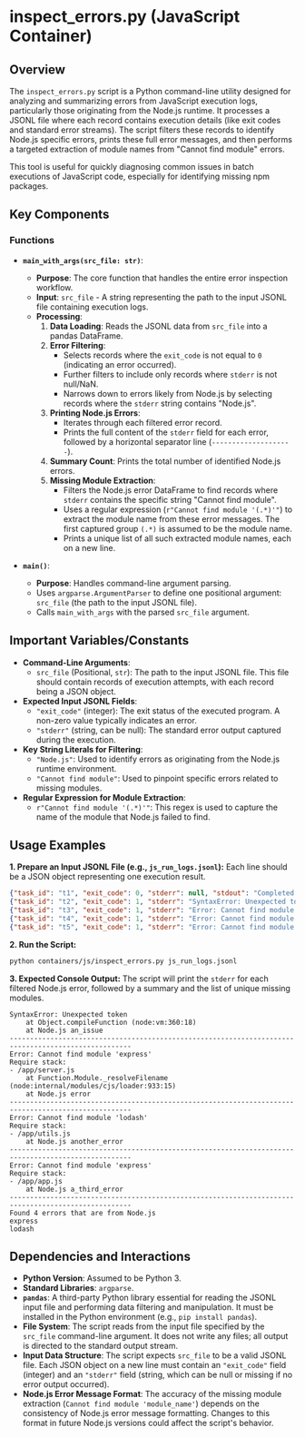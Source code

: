 # inspect_errors.py (JavaScript Container)

## Overview

The `inspect_errors.py` script is a Python command-line utility designed for analyzing and summarizing errors from JavaScript execution logs, particularly those originating from the Node.js runtime. It processes a JSONL file where each record contains execution details (like exit codes and standard error streams). The script filters these records to identify Node.js specific errors, prints these full error messages, and then performs a targeted extraction of module names from "Cannot find module" errors.

This tool is useful for quickly diagnosing common issues in batch executions of JavaScript code, especially for identifying missing npm packages.

## Key Components

### Functions

-   **`main_with_args(src_file: str)`**:
    -   **Purpose**: The core function that handles the entire error inspection workflow.
    -   **Input**: `src_file` - A string representing the path to the input JSONL file containing execution logs.
    -   **Processing**:
        1.  **Data Loading**: Reads the JSONL data from `src_file` into a pandas DataFrame.
        2.  **Error Filtering**:
            -   Selects records where the `exit_code` is not equal to `0` (indicating an error occurred).
            -   Further filters to include only records where `stderr` is not null/NaN.
            -   Narrows down to errors likely from Node.js by selecting records where the `stderr` string contains "Node.js".
        3.  **Printing Node.js Errors**:
            -   Iterates through each filtered error record.
            -   Prints the full content of the `stderr` field for each error, followed by a horizontal separator line (`--------------------`).
        4.  **Summary Count**: Prints the total number of identified Node.js errors.
        5.  **Missing Module Extraction**:
            -   Filters the Node.js error DataFrame to find records where `stderr` contains the specific string "Cannot find module".
            -   Uses a regular expression (`r"Cannot find module '(.*)'"`) to extract the module name from these error messages. The first captured group `(.*)` is assumed to be the module name.
            -   Prints a unique list of all such extracted module names, each on a new line.

-   **`main()`**:
    -   **Purpose**: Handles command-line argument parsing.
    -   Uses `argparse.ArgumentParser` to define one positional argument: `src_file` (the path to the input JSONL file).
    -   Calls `main_with_args` with the parsed `src_file` argument.

## Important Variables/Constants

-   **Command-Line Arguments**:
    -   `src_file` (Positional, `str`): The path to the input JSONL file. This file should contain records of execution attempts, with each record being a JSON object.
-   **Expected Input JSONL Fields**:
    -   `"exit_code"` (integer): The exit status of the executed program. A non-zero value typically indicates an error.
    -   `"stderr"` (string, can be null): The standard error output captured during the execution.
-   **Key String Literals for Filtering**:
    -   `"Node.js"`: Used to identify errors as originating from the Node.js runtime environment.
    -   `"Cannot find module"`: Used to pinpoint specific errors related to missing modules.
-   **Regular Expression for Module Extraction**:
    -   `r"Cannot find module '(.*)'"`: This regex is used to capture the name of the module that Node.js failed to find.

## Usage Examples

**1. Prepare an Input JSONL File (e.g., `js_run_logs.jsonl`):**
   Each line should be a JSON object representing one execution result.
   ```json
   {"task_id": "t1", "exit_code": 0, "stderr": null, "stdout": "Completed successfully."}
   {"task_id": "t2", "exit_code": 1, "stderr": "SyntaxError: Unexpected token\n    at Object.compileFunction (node:vm:360:18)\n    at Node.js an_issue"}
   {"task_id": "t3", "exit_code": 1, "stderr": "Error: Cannot find module 'express'\nRequire stack:\n- /app/server.js\n    at Function.Module._resolveFilename (node:internal/modules/cjs/loader:933:15)\n    at Node.js error"}
   {"task_id": "t4", "exit_code": 1, "stderr": "Error: Cannot find module 'lodash'\nRequire stack:\n- /app/utils.js\n    at Node.js another_error"}
   {"task_id": "t5", "exit_code": 1, "stderr": "Error: Cannot find module 'express'\nRequire stack:\n- /app/app.js\n    at Node.js a_third_error"}
   ```

**2. Run the Script:**
   ```bash
   python containers/js/inspect_errors.py js_run_logs.jsonl
   ```

**3. Expected Console Output:**
   The script will print the `stderr` for each filtered Node.js error, followed by a summary and the list of unique missing modules.
   ```
   SyntaxError: Unexpected token
       at Object.compileFunction (node:vm:360:18)
       at Node.js an_issue
   ----------------------------------------------------------------------------------------------------
   Error: Cannot find module 'express'
   Require stack:
   - /app/server.js
       at Function.Module._resolveFilename (node:internal/modules/cjs/loader:933:15)
       at Node.js error
   ----------------------------------------------------------------------------------------------------
   Error: Cannot find module 'lodash'
   Require stack:
   - /app/utils.js
       at Node.js another_error
   ----------------------------------------------------------------------------------------------------
   Error: Cannot find module 'express'
   Require stack:
   - /app/app.js
       at Node.js a_third_error
   ----------------------------------------------------------------------------------------------------
   Found 4 errors that are from Node.js
   express
   lodash
   ```

## Dependencies and Interactions

-   **Python Version**: Assumed to be Python 3.
-   **Standard Libraries**: `argparse`.
-   **`pandas`**: A third-party Python library essential for reading the JSONL input file and performing data filtering and manipulation. It must be installed in the Python environment (e.g., `pip install pandas`).
-   **File System**: The script reads from the input file specified by the `src_file` command-line argument. It does not write any files; all output is directed to the standard output stream.
-   **Input Data Structure**: The script expects `src_file` to be a valid JSONL file. Each JSON object on a new line must contain an `"exit_code"` field (integer) and an `"stderr"` field (string, which can be null or missing if no error output occurred).
-   **Node.js Error Message Format**: The accuracy of the missing module extraction (`Cannot find module 'module_name'`) depends on the consistency of Node.js error message formatting. Changes to this format in future Node.js versions could affect the script's behavior.
```
